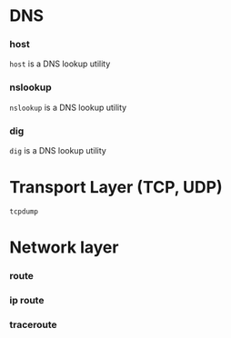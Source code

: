 # DNS
### host
`host` is a DNS lookup utility
### nslookup
`nslookup` is a DNS lookup utility
### dig
`dig` is a DNS lookup utility

# Transport Layer (TCP, UDP)
`tcpdump` 

# Network layer
### route
### ip route
### traceroute
